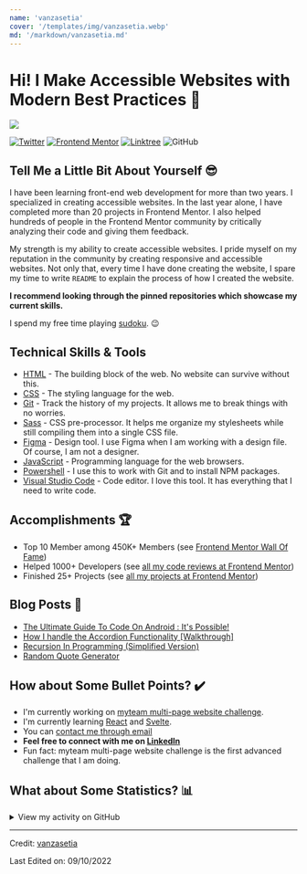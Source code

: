 ```yaml
---
name: 'vanzasetia'
cover: '/templates/img/vanzasetia.webp'
md: '/markdown/vanzasetia.md'
---
```



# Hi! I Make Accessible Websites with Modern Best Practices :wave:

![](https://raw.githubusercontent.com/vanzasetia/vanzasetia/main/images/banner.jpg)

<div align="left">
  <a href="https://twitter.com/vanzasetia" target="_blank"><img src="https://img.shields.io/twitter/follow/vanzasetia?logo=twitter&style=for-the-badge" alt="Twitter" /></a> 
  <a href="https://www.frontendmentor.io/profile/vanzasetia" target="_blank"><img src="https://img.shields.io/badge/Frontend Mentor-Vanza Setia-informational?style=for-the-badge&logo=frontendmentor" alt="Frontend Mentor" /></a> 
  <a href="https://linktr.ee/vanzasetia" target="_blank"><img src="https://img.shields.io/badge/Linktree-Vanza Setia-brightgreen?style=for-the-badge&logo=linktree" alt="Linktree" /></a>
  <img src="https://img.shields.io/github/license/vanzasetia/vanzasetia?color=green&style=for-the-badge" alt="GitHub">
</div>

## Tell Me a Little Bit About Yourself :sunglasses:

I have been learning front-end web development for more than two years. I specialized in creating accessible websites. In the last year alone, I have completed more than 20 projects in Frontend Mentor. I also helped hundreds of people in the Frontend Mentor community by critically analyzing their code and giving them feedback.

My strength is my ability to create accessible websites. I pride myself on my reputation in the community by creating responsive and accessible websites. Not only that, every time I have done creating the website, I spare my time to write `README` to explain the process of how I created the website.

**I recommend looking through the pinned repositories which showcase my current skills.**

I spend my free time playing [sudoku](https://en.wikipedia.org/wiki/Sudoku). :wink:

## Technical Skills & Tools

- [HTML](https://developer.mozilla.org/en-US/docs/Web/html) - The building block of the web. No website can survive without this.
- [CSS](https://developer.mozilla.org/en-US/docs/Web/css) - The styling language for the web.
- [Git](https://git-scm.com/) - Track the history of my projects. It allows me to break things with no worries.
- [Sass](https://sass-lang.com/) - CSS pre-processor. It helps me organize my stylesheets while still compiling them into a single CSS file.
- [Figma](https://www.figma.com/) - Design tool. I use Figma when I am working with a design file. Of course, I am not a designer.
- [JavaScript](https://developer.mozilla.org/en-US/docs/Web/javascript) - Programming language for the web browsers.
- [Powershell](https://learn.microsoft.com/en-us/powershell/) - I use this to work with Git and to install NPM packages.
- [Visual Studio Code](https://code.visualstudio.com/) - Code editor. I love this tool. It has everything that I need to write code.

## Accomplishments :trophy:

- Top 10 Member among 450K+ Members (see [Frontend Mentor Wall Of Fame](https://www.frontendmentor.io/wall-of-fame?tab=all))
- Helped 1000+ Developers (see [all my code reviews at Frontend Mentor](https://www.frontendmentor.io/profile/vanzasetia/comments))
- Finished 25+ Projects (see [all my projects at Frontend Mentor](https://www.frontendmentor.io/profile/vanzasetia/solutions))

## Blog Posts :memo:

<!-- BLOG-POST-LIST:START -->

- [The Ultimate Guide To Code On Android : It&#39;s Possible!](https://community.codenewbie.org/vanzasetia/the-ultimate-guide-to-code-on-android-its-possible-5flo)
- [How I handle the Accordion Functionality [Walkthrough]](https://community.codenewbie.org/vanzasetia/how-i-handle-the-accordion-functionality-walkthrough-29n0)
- [Recursion In Programming &lpar;Simplified Version&rpar;](https://community.codenewbie.org/vanzasetia/recursion-in-programming-simplified-version-2792)
- [Random Quote Generator](https://community.codenewbie.org/vanzasetia/random-quote-generator-a8o)
<!-- BLOG-POST-LIST:END -->

## How about Some Bullet Points? :heavy_check_mark:

- I'm currently working on [myteam multi-page website challenge](https://www.frontendmentor.io/challenges/myteam-multipage-website-mxlEauvW/).
- I'm currently learning [React](https://reactjs.org/) and [Svelte](https://svelte.dev/).
- You can [contact me through email](mailto:venusbumi2@gmail.com)
- **Feel free to connect with me on [LinkedIn](https://www.linkedin.com/in/vanzasetia/)**
- Fun fact: myteam multi-page website challenge is the first advanced challenge that I am doing.

## What about Some Statistics? :bar_chart:

<details>
<summary>View my activity on GitHub</summary>

![Github stats](https://github-readme-stats.vercel.app/api?username=vanzasetia&show_icons=true&locale=en)

![github streak](https://github-readme-streak-stats.herokuapp.com/?user=vanzasetia&)

</details>

------

Credit: [vanzasetia](https://github.com/vanzasetia)

Last Edited on: 09/10/2022
